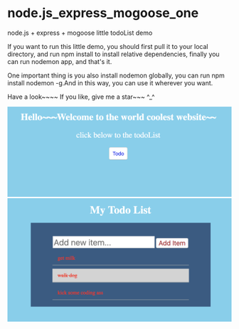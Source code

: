 # node.js_express_mogoose_one
node.js + express + mogoose little todoList demo

If you want to run this little demo, you should first pull it to your local directory, and run npm install to install relative dependencies, finally you can run nodemon app, and that's it.

One important thing is you also install nodemon globally, you can run npm install nodemon -g.And in this way, you can use it wherever you want.


Have a look~~~~
If you like, give me a star~~~ ^_^


<img src="./images/195613@2x.png">

<img src="./images/195816@2x.png">